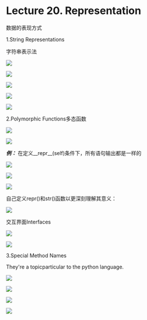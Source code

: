 # Lecture 20. Representation

数据的表现方式

1.String Representations

字符串表示法

![](image/image_ZjjcDY_Lrd.png)

![](image/image_DV6CZlUNWC.png)

![](image/image_EPUy-Ux5ZX.png)

![](image/image_mQdv6-ciKt.png)

![](image/image_6wjaKUKdN_.png)

2.Polymorphic Functions多态函数

![](image/image_DU0YrGLEA5.png)

![](image/1677846471814_FbFEkLUQCr.png)

***例：*** 在定义\_\_repr\_\_(self)条件下，所有语句输出都是一样的

![](image/image_m9N74eM9w9.png)

![](image/1677846721007_g91E94POhX.png)

![](image/image_XcGyaSEsWI.png)

自己定义repr()和str()函数以更深刻理解其意义：

![](image/1677846987569_OxRqZywvtq.png)

交互界面Interfaces

![](image/1677847198667_UuRw-GqfRA.png)

![](image/1677847316940_g9KJtCcA4n.png)

3.Special Method Names

They're a topicparticular to the python language.

![](image/image_1HAkAzZ_k-.png)

![](image/image_2I3W2UCgjc.png)

![](image/1677848314444_ETa0KO9v4b.png)

![](image/image_vJ_rg1Z44M.png)
